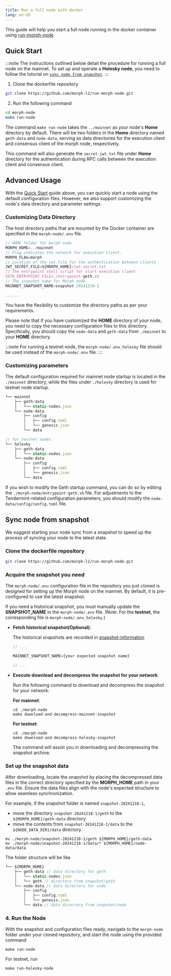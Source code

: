 ```yaml
---
title: Run a full node with docker
lang: en-US
---
```


This guide will help you start a full node running in the docker container using [run-morph-node](https://github.com/morph-l2/run-morph-node)

## Quick Start

:::note
The instructions outlined below detail the procedure for running a full node on the mainnet. To set up and operate a **Holesky node**, you need to follow the tutorial on [`sync node from snapshot`](#sync-node-from-snapshot).
:::

1. Clone the dockerfile repository

```bash
git clone https://github.com/morph-l2/run-morph-node.git
```
2. Run the following command

```bash
cd morph-node
make run-node
```

The command `make run-node` takes the `../mainnet` as your node's **Home** directory by default. There will be two folders in the **Home** directory named `geth-data` and `node-data`, serving as data directories for the execution client and consensus client of the morph node, respectively.

This command will also generate the `secret-jwt.txt` file under **Home** directory for the authentication during RPC calls between the execution client and consensus client.

## Advanced Usage

With the [Quick Start](#quick-start) guide above, you can quickly start a node using the default configuration files. However, we also support customizing the node's data directory and parameter settings.

### Customizing Data Directory
The host directory paths that are mounted by the Docker container are specified in the ```morph-node/.env``` file.

```js title="morph-node/.env"
// HOME folder for morph node
MORPH_HOME=../mainnet
// Flag indicates the network for execution client.
MORPH_FLAG=morph
// Location of the jwt file for the authentication between clients
JWT_SECRET_FILE=${MORPH_HOME}/jwt-secret.txt
// The entrypoint shell script for start execution client  
GETH_ENTRYPOINT_FILE=./entrypoint-geth.sh
// The snapshot name for Morph node 
MAINNET_SNAPSHOT_NAME=snapshot-20241218-1

......
```

You have the flexibility to customize the directory paths as per your requirements. 

Please note that if you have customized the **HOME** directory of your node, you need to copy the necessary configuration files to this directory. Specifically, you should copy the `node-data` and `geth-data` from `./mainnet` to your **HOME** directory.

:::note
For running a testnet node, the ```morph-node/.env_holesky``` file should be used instead of the ```morph-node/.env``` file.
:::

### Customizing parameters

The default configuration required for mainnet node startup is located in the `./mainnet` directory, while the files under `./holesky` directory is used for testnet node startup. 

```javascript
└── mainnet
    ├── geth-data
    │   └── static-nodes.json
    └── node-data
        ├── config
        │   ├── config.toml
        │   └── genesis.json
        └── data

// for testnet nodes
└── holesky
    ├── geth-data
    │   └── static-nodes.json
    └── node-data
        ├── config
        │   ├── config.toml
        │   └── genesis.json
        └── data
```

If you wish to modify the Geth startup command, you can do so by editing the ```./morph-node/entrypoint-geth.sh``` file. For adjustments to the Tendermint-related configuration parameters, you should modify the `node-data/config/config.toml` file.

## Sync node from snapshot

We suggest starting your node sync from a snapshot to speed up the process of syncing your node to the latest state. 

### Clone the dockerfile repository

```bash
git clone https://github.com/morph-l2/run-morph-node.git
```

### Acquire the snapshot you need

The `morph-node/.env` configuration file in the repository you just cloned is designed for setting up the Morph node on the mainnet. By default, it is pre-configured to use the latest snapshot.

If you need a historical snapshot, you must manually update the **SNAPSHOT_NAME** in the `morph-node/.env` file. (Note: For the **testnet**, the corresponding file is `morph-node/.env_holesky`.)

- **Fetch historical snapshot(Optional)**:
    
    The historical snapshots are recorded in [snapshot-information](https://github.com/morph-l2/run-morph-node?tab=readme-ov-file#snapshot-information)

    ```js
    // ...

    MAINNET_SNAPSHOT_NAME={your expected snapshot name} 

    // ...
    ```

- **Execute download and decompress the snapshot for your network**:
    
    Run the following command to download and decompress the snapshot for your network:

    **For mainnet**:

    ```
    cd ./morph-node
    make download-and-decompress-mainnet-snapshot
    ```

    **For testnet**:

    ```
    cd ./morph-node
    make download-and-decompress-holesky-snapshot
    ```

    The command will assist you in downloading and decompressing the snapshot archive.

### Set up the snapshot data

After downloading, locate the snapshot by placing the decompressed data files in the correct directory specified by the **MORPH_HOME** path in your `.env` file. Ensure the data files align with the node's expected structure to allow seamless synchronization.

For example, if the snapshot folder is named ```snapshot-20241218-1```, 
- move the directory ```snapshot-20241218-1/geth``` to the ```${MORPH_HOME}/geth-data``` directory 
- move the contents from ```snapshot-20241218-1/data``` to the ```${NODE_DATA_DIR}/data``` directory.

```
mv ./morph-node/snapshot-20241218-1/geth ${MORPH_HOME}/geth-data
mv ./morph-node/snapshot-20241218-1/data/* ${MORPH_HOME}/node-data/data
```

The folder structure will be like 

```javascript
└── ${MORPH_HOME}
    ├── geth-data // data directory for geth
    │   └── static-nodes.json
    │   └── geth // directory from snapshot/geth   
    └── node-data // data directory for node
        ├── config
        │   ├── config.toml
        │   └── genesis.json
        └── data // data directory from snapshot/node
```

### 4. Run the Node
With the snapshot and configuration files ready, navigate to the `morph-node` folder under your cloned repository, and start the node using the provided command

```
make run-node
```

For testnet, run

```
make run-holesky-node
```